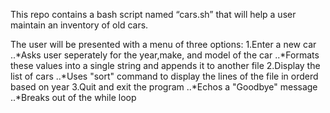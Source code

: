 This repo contains a bash script named “cars.sh” that will help a user maintain an inventory of old cars.
 
 The user will be presented with a menu of three options:
1.Enter a new car
..*Asks user seperately for the year,make, and model of the car
..*Formats these values into a single string and appends it to another file
2.Display the list of cars
..*Uses "sort" command to display the lines of the file in orderd based on year
3.Quit and exit the program
..*Echos a "Goodbye" message
..*Breaks out of the while loop

